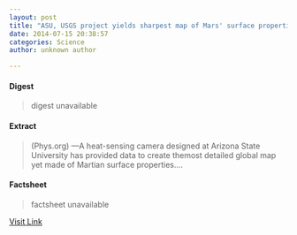```yaml
---
layout: post
title: "ASU, USGS project yields sharpest map of Mars' surface properties"
date: 2014-07-15 20:38:57
categories: Science
author: unknown author

---
```



#### Digest
>digest unavailable

#### Extract
>(Phys.org) —A heat-sensing camera designed at Arizona State University has provided data to create themost detailed global map yet made of Martian surface properties....

#### Factsheet
>factsheet unavailable

[Visit Link](http://phys.org/news324661113.html)


